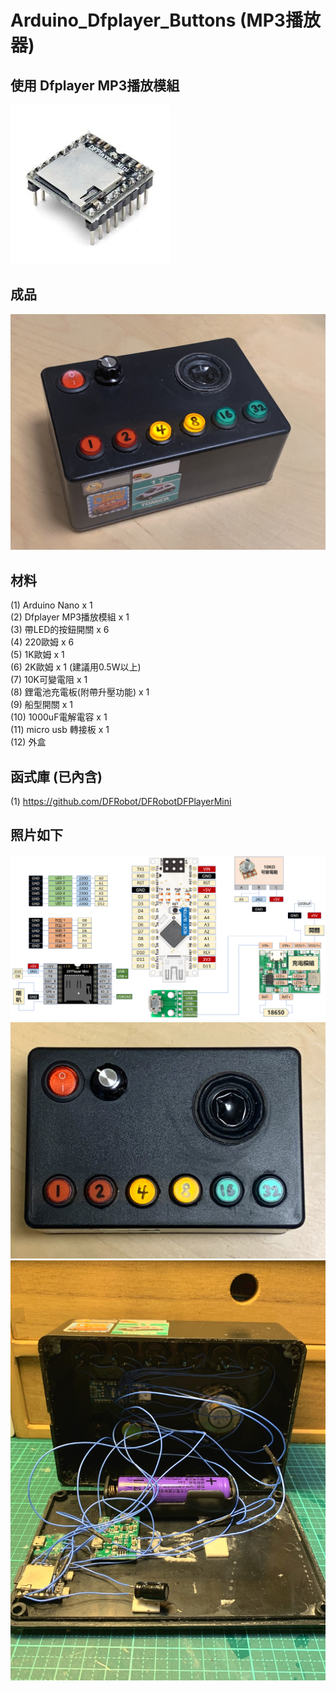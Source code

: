 # Arduino_Dfplayer_Buttons (MP3播放器)  
## 使用 Dfplayer MP3播放模組  
![image](https://github.com/Chihhao/Arduino_Dfplayer_Buttons/blob/main/image/4.jpg)  
## 成品  
![image](https://github.com/Chihhao/Arduino_Dfplayer_Buttons/blob/main/image/1.jpg)  
## 材料  
(1) Arduino Nano x 1  
(2) Dfplayer MP3播放模組 x 1  
(3) 帶LED的按鈕開關 x 6  
(4) 220歐姆 x 6  
(5) 1K歐姆 x 1  
(6) 2K歐姆 x 1 (建議用0.5W以上)  
(7) 10K可變電阻 x 1  
(8) 鋰電池充電板(附帶升壓功能) x 1  
(9) 船型開關 x 1  
(10) 1000uF電解電容 x 1  
(11) micro usb 轉接板 x 1  
(12) 外盒  
## 函式庫 (已內含)  
(1) https://github.com/DFRobot/DFRobotDFPlayerMini  
## 照片如下  
![image](https://github.com/Chihhao/Arduino_Dfplayer_Buttons/blob/main/image/wiring.png)  
![image](https://github.com/Chihhao/Arduino_Dfplayer_Buttons/blob/main/image/2.jpg)  
![image](https://github.com/Chihhao/Arduino_Dfplayer_Buttons/blob/main/image/5.jpg)  

